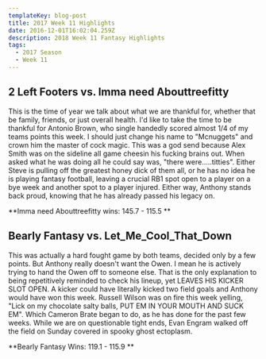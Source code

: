 ```yaml
---
templateKey: blog-post
title: 2017 Week 11 Highlights
date: 2016-12-01T16:02:04.259Z
description: 2018 Week 11 Fantasy Highlights
tags:
  - 2017 Season
  - Week 11
---
```

## 2 Left Footers vs. Imma need Abouttreefitty 



This is the time of year we talk about what we are thankful for, whether that be family, friends, or just overall health. I'd like to take the time to be thankful for Antonio Brown, who single handedly scored almost 1/4 of my teams points this week. I should just change his name to "Mcnuggets" and crown him the master of cock magic. This was a god send because Alex Smith was on the sideline all game cheesin his fucking brains out. When asked what he was doing all he could say was, "there were.....titties". Either Steve is pulling off the greatest honey dick of them all, or he has no idea he is playing fantasy football, leaving a crucial RB1 spot open to a player on a bye week and another spot to a player injured. Either way, Anthony stands back proud, knowing that he has already passed his legacy on. 



**Imma need Abouttreefitty wins: 145.7 - 115.5 **





## Bearly Fantasy vs. Let_Me_Cool_That_Down 



This was actually a hard fought game by both teams, decided only by a few points. But Anthony really doesn't want the Owen. I mean he is actively trying to hand the Owen off to someone else. That is the only explanation to being repetitively reminded to check his lineup, yet LEAVES HIS KICKER SLOT OPEN. A kicker could have literally kicked two field goals and Anthony would have won this week. Russell Wilson was on fire this week yelling, "Lick on my chocolate salty balls, PUT EM IN YOUR MOUTH AND SUCK EM". Which Cameron Brate began to do, as he has done for the past few weeks. While we are on questionable tight ends, Evan Engram walked off the field on Sunday covered in spooky ghost ectoplasm. 



**Bearly Fantasy Wins: 119.1 - 115.9 **
